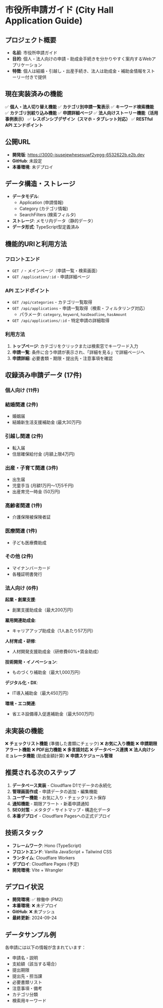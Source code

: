 # 市役所申請ガイド (City Hall Application Guide)

## プロジェクト概要
- **名前**: 市役所申請ガイド
- **目的**: 個人・法人向けの申請・助成金手続きを分かりやすく案内するWebアプリケーション
- **特徴**: 個人は結婚・引越し・出産手続き、法人は助成金・補助金情報をストーリー付きで提供

## 現在実装済みの機能
✅ **個人・法人切り替え機能**
✅ **カテゴリ別申請一覧表示**
✅ **キーワード検索機能**
✅ **カテゴリ別絞り込み機能** 
✅ **申請詳細ページ**
✅ **法人向けストーリー機能（活用事例表示）**
✅ **レスポンシブデザイン（スマホ・タブレット対応）**
✅ **RESTful API エンドポイント**

## 公開URL
- **開発版**: https://3000-isusejewhesesuwf2yegg-6532622b.e2b.dev
- **GitHub**: 未設定
- **本番環境**: 未デプロイ

## データ構造・ストレージ
- **データモデル**: 
  - Application (申請情報)
  - Category (カテゴリ情報)  
  - SearchFilters (検索フィルタ)
- **ストレージ**: メモリ内データ（静的データ）
- **データ形式**: TypeScript型定義済み

## 機能的URIと利用方法

### フロントエンド
- `GET /` - メインページ（申請一覧・検索画面）
- `GET /application/:id` - 申請詳細ページ

### API エンドポイント  
- `GET /api/categories` - カテゴリ一覧取得
- `GET /api/applications` - 申請一覧取得（検索・フィルタリング対応）
  - パラメータ: `category`, `keyword`, `hasDeadline`, `hasAmount`
- `GET /api/applications/:id` - 特定申請の詳細取得

### 利用方法
1. **トップページ**: カテゴリをクリックまたは検索窓でキーワード入力
2. **申請一覧**: 条件に合う申請が表示され、「詳細を見る」で詳細ページへ
3. **申請詳細**: 必要書類・期限・提出先・注意事項を確認

## 収録済み申請データ (17件)

### 個人向け (11件)

### 結婚関連 (2件)
- 婚姻届
- 結婚新生活支援補助金 (最大30万円)

### 引越し関連 (2件) 
- 転入届
- 住居確保給付金 (月額上限4万円)

### 出産・子育て関連 (3件)
- 出生届
- 児童手当 (月額1万円〜1万5千円)
- 出産育児一時金 (50万円)

### 高齢者関連 (1件)
- 介護保険被保険者証

### 医療関連 (1件)
- 子ども医療費助成

### その他 (2件)
- マイナンバーカード
- 各種証明書発行

### 法人向け (6件)

**起業・創業支援**:
- 創業支援助成金（最大200万円）

**雇用関連助成金**:
- キャリアアップ助成金（1人あたり57万円）

**人材育成・研修**:
- 人材開発支援助成金（研修費60%+賃金助成）

**技術開発・イノベーション**:
- ものづくり補助金（最大1,000万円）

**デジタル化・DX**:
- IT導入補助金（最大450万円）

**環境・エコ関連**:
- 省エネ設備導入促進補助金（最大500万円）

## 未実装の機能
❌ **チェックリスト機能** (準備した書類にチェック)
❌ **お気に入り機能** 
❌ **申請期限アラート機能**
❌ **PDF出力機能**
❌ **多言語対応**
❌ **データベース連携**
❌ **法人向けシミュレータ機能** (助成金額計算)
❌ **申請スケジュール管理**

## 推奨される次のステップ
1. **データベース実装** - Cloudflare D1でデータの永続化
2. **管理画面作成** - 申請データの追加・編集機能
3. **ユーザー機能** - お気に入り・チェックリスト保存
4. **通知機能** - 期限アラート・新着申請通知
5. **SEO対策** - メタタグ・サイトマップ・構造化データ
6. **本番デプロイ** - Cloudflare Pagesへの正式デプロイ

## 技術スタック
- **フレームワーク**: Hono (TypeScript)
- **フロントエンド**: Vanilla JavaScript + Tailwind CSS
- **ランタイム**: Cloudflare Workers
- **デプロイ**: Cloudflare Pages (予定)
- **開発環境**: Vite + Wrangler

## デプロイ状況
- **開発環境**: ✅ 稼働中 (PM2)
- **本番環境**: ❌ 未デプロイ  
- **GitHub**: ❌ 未プッシュ
- **最終更新**: 2024-09-24

## データサンプル例
各申請には以下の情報が含まれています：
- 申請名・説明
- 支給額（該当する場合）
- 提出期限  
- 提出先・担当課
- 必要書類リスト
- 注意事項・備考
- カテゴリ分類
- 検索用キーワード